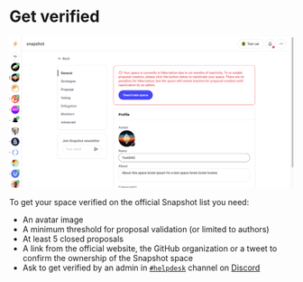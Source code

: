 # Get verified

![](<../.gitbook/assets/image (1) (1).png>)

To get your space verified on the official Snapshot list you need:

* An avatar image
* A minimum threshold for proposal validation (or limited to authors)
* At least 5 closed proposals
* A link from the official website, the GitHub organization or a tweet to confirm the ownership of the Snapshot space
* Ask to get verified by an admin in [`#helpdesk`](https://discord.com/channels/707079246388133940/1055816513677967401) channel on [Discord](https://discord.snapshot.org)

